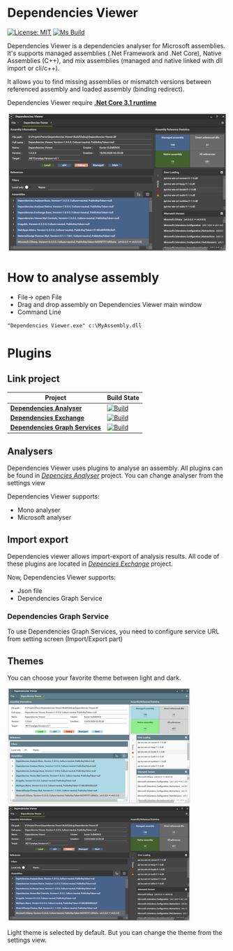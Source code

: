 # Dependencies Viewer

[![License: MIT](https://img.shields.io/badge/License-MIT-yellow.svg)](https://opensource.org/licenses/MIT)
[![Ms Build][github-actions-badge]][github-actions]

Dependencies Viewer is a dependencies analyser for Microsoft assemblies. It's supports managed assemblies (.Net Framework and .Net Core), Native Assemblies (C++), and mix assemblies (managed and native linked with dll import or cli/c++).

It allows you to find missing assemblies or mismatch versions between referenced assembly and loaded assembly (binding redirect).

Dependencies Viewer require [**.Net Core 3.1 runtime**](https://dotnet.microsoft.com/download/dotnet-core/3.1)

<img src="doc/images/viewer-dark.png"/>

# How to analyse assembly 
- File-> open File
- Drag and drop assembly on Dependencies Viewer main window
- Command Line 
```
"Dependencies Viewer.exe" c:\MyAssembly.dll
```

# Plugins

## Link project
|        Project                                        |                Build State                                | 
| ----------------------------------------------------- | --------------------------------------------------------- | 
| [**Dependencies Analyser**][analyser-url]             |      [![Build][analyser-badge]][analyser-url]             | 
| [**Dependencies Exchange**][exchange-url]             |      [![Build][exchange-badge]][exchange-url]             | 
| [**Dependencies Graph Services**][graph-service-url]  |      [![Build][graph-service-badge]][graph-service-url]   | 

## Analysers

Dependencies Viewer uses plugins to analyse an assembly. All plugins can be found in [*Depencies Analyser*][analyser-url] project. You can change analyser from the settings view

Dependencies Viewer supports:
- Mono analyser
- Microsoft analyser

## Import export 

Dependencies viewer allows import-export of analysis results. All code of these plugins are located in [*Depencies Exchange*][exchange-url] project.

Now, Dependencies Viewer supports:
- Json file
- Dependencies Graph Service

### Dependencies Graph Service

To use Dependencies Graph Services, you need to configure service URL from setting screen (Import/Export part)

## Themes
You can choose your favorite theme between light and dark.

<img src="doc/images/viewer-light.png" width="420"/>  <img src="doc/images/viewer-dark.png" width="420"/>

Light theme is selected by default. But you can change the theme from the settings view.

[github-actions]:                  https://github.com/xclemence/Dependencies.Viewer/actions
[github-actions-badge]:            https://github.com/xclemence/Dependencies.Viewer/workflows/Build/badge.svg?branch=master

[graph-service-url]:               https://github.com/xclemence/Dependencies-graph-services
[graph-service-badge]:             https://github.com/xclemence/Dependencies-graph-services/workflows/Build/badge.svg?branch=master

[analyser-badge]:                  https://github.com/xclemence/Dependencies.Viewer/workflows/Ms%20Build/badge.svg
[analyser-url]:                    https://github.com/xclemence/Dependencies.Viewer

[exchange-badge]:                   https://github.com/xclemence/Dependencies.Exchange/workflows/WPF%20.NET%20Core/badge.svg?branch=master
[exchange-url]:                     https://github.com/xclemence/Dependencies.Exchange
